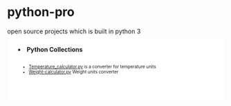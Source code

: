 
<h1>python-pro</h1>
open source projects which is built in python 3

<li style="padding:25px; background-color:white;border-radius:10px;"> <b> Python Collections</b>
<ul style="padding:25px;font-size:10px"><li> <a href="https://github.com/amalbenny/python-pro/blob/cap/temperature-calc/Temperature_calculator.py" >Temperature_calculator.py</a>
is a converter for temperature units <br/> 
 <script src="https://ideone.com/e.js/cELp7M" type="text/javascript" ></script>
</li>
<li><a href="https://github.com/amalbenny/python-pro/blob/cap/weight-calc/weight-calculator.py">Weight-calculator.py</a> Weight units converter <br/>
<script src="https://ideone.com/e.js/ymRUZg" type="text/javascript" ></script> </li>
